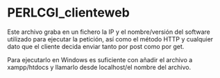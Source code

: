 # PERLCGI_clienteweb

Este archivo graba en un fichero la IP y el nombre/versión del software utilizado para ejecutar la petición, así como el método HTTP
y cualquier dato que el cliente decida enviar tanto por post como por get.

Para ejecutarlo en Windows es suficiente con añadir el archivo a xampp/htdocs y llamarlo desde localhost/el nombre del archivo.
